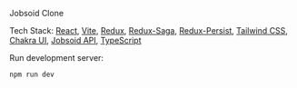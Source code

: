 Jobsoid Clone

Tech Stack:
[React](https://reactjs.org/), [Vite](https://vitejs.dev/), [Redux](https://redux.js.org/), [Redux-Saga](https://redux-saga.js.org/), [Redux-Persist](https://www.npmjs.com/package/redux-persist), [Tailwind CSS](https://tailwindcss.com/), [Chakra UI](https://chakra-ui.com/), [Jobsoid API](https://apidocs.jobsoid.com/), [TypeScript](https://www.typescriptlang.org/)

Run development server:

```
npm run dev
```
